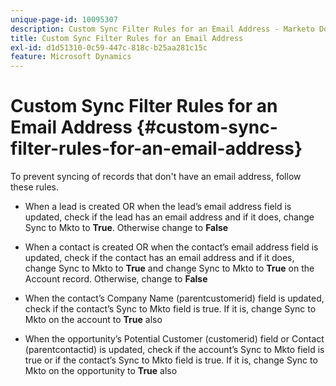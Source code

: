 ```yaml
---
unique-page-id: 10095307
description: Custom Sync Filter Rules for an Email Address - Marketo Docs - Product Documentation
title: Custom Sync Filter Rules for an Email Address
exl-id: d1d51310-0c59-447c-818c-b25aa281c15c
feature: Microsoft Dynamics
---
```

# Custom Sync Filter Rules for an Email Address {#custom-sync-filter-rules-for-an-email-address}

To prevent syncing of records that don't have an email address, follow these rules.

* When a lead is created OR when the lead’s email address field is updated, check if the lead has an email address and if it does, change Sync to Mkto to **True**. Otherwise change to **False**

* When a contact is created OR when the contact’s email address field is updated, check if the contact has an email address and if it does, change Sync to Mkto to **True** and change Sync to Mkto to **True** on the Account record. Otherwise, change to **False**

* When the contact’s Company Name (parentcustomerid) field is updated, check if the contact’s Sync to Mkto field is true. If it is, change Sync to Mkto on the account to **True** also
* When the opportunity’s Potential Customer (customerid) field or Contact (parentcontactid) is updated, check if the account’s Sync to Mkto field is true or if the contact’s Sync to Mkto field is true. If it is, change Sync to Mkto on the opportunity to **True** also
